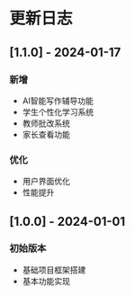 # 更新日志

## [1.1.0] - 2024-01-17

### 新增
- AI智能写作辅导功能
- 学生个性化学习系统
- 教师批改系统
- 家长查看功能

### 优化
- 用户界面优化
- 性能提升

## [1.0.0] - 2024-01-01

### 初始版本
- 基础项目框架搭建
- 基本功能实现 